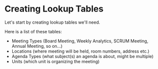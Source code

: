 # Creating Lookup Tables

Let's start by creating lookup tables we'll need.

Here is a list of these tables:

* Meeting Types (Board Meeting, Weekly Analytics, SCRUM Meeting, Annual Meeting, so on...)
* Locations (where meeting will be held, room numbers, address etc.)
* Agenda Types (what subject(s) an agenda is about, might be multiple)
* Units (which unit is organizing the meeting)

